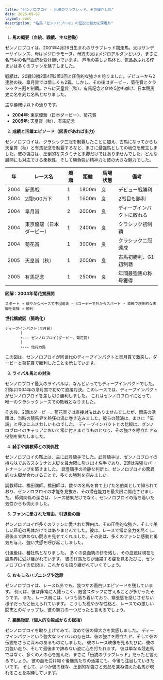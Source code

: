 ```yaml
---
title: "ゼンノロブロイ - 伝説のサラブレッド、その輝きと影"
date: 2025-09-07
layout: post
description: "名馬『ゼンノロブロイ』の伝説と魅力を深堀り"
---
```


1. **馬の概要（血統、戦績、主な勝鞍）**

ゼンノロブロイは、2001年4月26日生まれのサラブレッド競走馬。父はサンデーサイレンス、母はメジロラモーヌ。母方の父はメジロアルダンという、まさに名門中の名門血統を受け継いでいます。  芦毛の美しい馬体と、気品あふれる佇まいは多くのファンを魅了しました。

戦績は、20戦13勝2着4回3着3回と圧倒的な強さを誇りました。デビューから2連勝の後、皐月賞では惜しくも2着。しかし、その後はダービー、菊花賞とクラシック三冠を制覇。さらに天皇賞（秋）、有馬記念とG1を5勝も挙げ、日本競馬史に名を刻む名馬となりました。

主な勝鞍は以下の通りです。

*   **2004年:** 東京優駿（日本ダービー）、菊花賞
*   **2005年:** 天皇賞（秋）、有馬記念


2. **成績と活躍エピソード（図表があれば出力）**

ゼンノロブロイは、クラシック三冠を制覇したことに加え、古馬になってからも天皇賞（秋）と有馬記念を制覇するなど、まさに最強馬としての地位を確立しました。彼の強さは、圧倒的なスタミナと末脚だけではありませんでした。どんな展開にも対応できる柔軟性、そして勝負強い精神力も彼の大きな魅力でした。

| 年 | レース名             | 着順 | 距離 | 馬場状態 | 備考                                  |
|---|----------------------|-------|-------|----------|--------------------------------------|
| 2004 | 新馬戦               | 1     | 1800m | 良       | デビュー戦勝利                         |
| 2004 | 2歳500万下           | 1     | 1600m | 良       | 2戦目も勝利                           |
| 2004 | 皐月賞               | 2     | 2000m | 良       | ディープインパクトに敗れる             |
| 2004 | 東京優駿（日本ダービー） | 1     | 2400m | 良       | クラシック初制覇                       |
| 2004 | 菊花賞               | 1     | 3000m | 良       | クラシック二冠達成                     |
| 2005 | 天皇賞（秋）           | 1     | 2000m | 良       | 古馬初勝利、G1初制覇                   |
| 2005 | 有馬記念             | 1     | 2500m | 良       | 年間最強馬の称号獲得                   |


**図解：2004年菊花賞展開**

```
スタート → 緩やかなペースで中団追走 → 4コーナーで外からスパート → 直線で圧倒的な末脚を発揮 → 勝利
```

**世代構成図（簡略化）**

```
ディープインパクト(皐月賞)
       |
       +--- ゼンノロブロイ(ダービー、菊花賞)
       |
       +--- 他有力馬
```
この図は、ゼンノロブロイが同世代のディープインパクトと皐月賞で激突し、ダービーと菊花賞で勝利したことを示しています。


3. **ライバル馬との対決**

ゼンノロブロイ最大のライバルは、なんといってもディープインパクトでした。2頭は2004年の皐月賞で初めて直接対決。このレースでは、ディープインパクトがゼンノロブロイを差し切り勝利しました。  これはゼンノロブロイにとって、唯一のクラシックレースでの敗戦となりました。

その後、2頭はダービー、菊花賞では直接対決はありませんでしたが、両馬の活躍は、当時の競馬界を熱狂の渦に巻き込みました。彼らの競演は、まさに「伝説」と呼ぶにふさわしいものでした。  ディープインパクトとの比較は、ゼンノロブロイのキャリアにおいて常に付きまとうものとなり、その強さを際立たせる役割を果たしました。


4. **騎手や調教師との関係性**

ゼンノロブロイの鞍上は、主に武豊騎手でした。武豊騎手は、ゼンノロブロイの持ち味であるスタミナと末脚を最大限に引き出す名手であり、2頭は完璧なパートナーシップを築きました。  武豊騎手の冷静な判断と、ゼンノロブロイの驚異的な末脚が合わさることで、多くの勝利を掴みました。

調教師は、橋田満師。橋田師は、数々の名馬を育て上げた名伯楽として知られており、ゼンノロブロイの才能を見抜き、その潜在能力を最大限に開花させました。  師弟関係の深さは、レース結果だけでなく、ゼンノロブロイの落ち着いた気性からも伺えました。


5. **ファンに愛された理由、引退後の話**

ゼンノロブロイが多くのファンに愛された理由は、その圧倒的な強さ、そして美しい芦毛の馬体だけではありませんでした。彼は、レースで常に全力を尽くし、最後まで諦めない闘志を見せてくれました。その姿は、多くのファンに感動と勇気を与え、強い共感を呼び起こしました。

引退後は、種牡馬となりました。  多くの良血統の仔を残し、その血統は現在も競馬界に受け継がれています。  彼の仔馬たちが活躍する姿を見るたびに、ゼンノロブロイの伝説は、これからも語り継がれていくでしょう。


6. **おもしろハプニングや逸話**

ゼンノロブロイは、レース以外でも、幾つかの面白いエピソードを残しています。  例えば、彼は非常に人懐っこく、厩舎スタッフに甘えることが多かったそうです。  また、レース前には、いつも落ち着いており、緊張感を感じさせない様子だったと伝えられています。  こうした穏やかな性格と、レースでの激しい闘志とのギャップも、彼の魅力の一つだったと言えるでしょう。


7. **編集後記（個人的な視点からの総括）**

ゼンノロブロイを取り上げてみて、改めて彼の偉大さを実感しました。  ディープインパクトという強大なライバルの存在は、彼の強さを際立たせ、そして彼の伝説をさらに深みのあるものにしました。  彼のレース映像を見るたびに、彼の力強い走り、そして最後まで諦めない姿に心を打たれます。  彼は単なる競走馬ではなく、多くの人の心を掴んだ、まさに「伝説のサラブレッド」だったと言えるでしょう。  彼の血を受け継ぐ後継馬たちの活躍にも、今後も注目していきたいです。  そして、いつか彼の様な、圧倒的な強さと気品を兼ね備えた名馬が現れることを期待しています。
